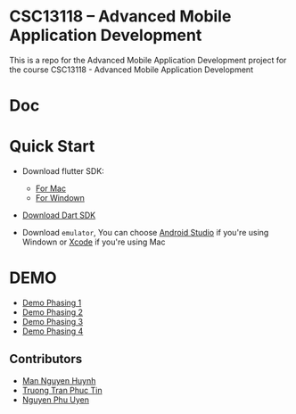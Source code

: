 # CSC13118 – Advanced Mobile Application Development

This is a repo for the Advanced Mobile Application Development project for the course CSC13118 - Advanced Mobile Application Development

# Doc

# Quick Start

- Download flutter SDK:
    - [For Mac](https://docs.flutter.dev/get-started/install/macos/mobile-android?tab=virtual)
    - [For Windown](https://docs.flutter.dev/get-started/install/windows/mobile?tab=virtual)


- [Download Dart SDK](https://dart.dev/get-dart)

- Download `emulator`, You can choose [Android Studio](https://developer.android.com/studio?gad_source=1&gclid=CjwKCAiAi6uvBhADEiwAWiyRdvBPkBsWOwtlg2BVgq3UdiGSPe0ESORgViOlCPtLvimIXfDHuUcSHRoCDQwQAvD_BwE&gclsrc=aw.ds) if you're using Windown or [Xcode](https://developer.apple.com/xcode/) if you're using Mac


# DEMO

- [Demo Phasing 1](https://youtu.be/HG-dq2tIWSw)
- [Demo Phasing 2](https://youtu.be/8CYRzxGe3_8)
- [Demo Phasing 3](https://youtu.be/6F_sTw_7ZAU)
- [Demo Phasing 4](https://youtu.be/8LJba62caFU)


## Contributors

- [Man Nguyen Huynh](https://github.com/nhman2002)
- [Truong Tran Phuc Tin](https://github.com/tvtrungg)
- [Nguyen Phu Uyen](https://github.com/fucien)

